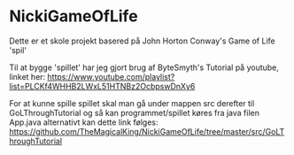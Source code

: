 # NickiGameOfLife

Dette er et skole projekt basered på John Horton Conway's Game of Life 'spil'

Til at bygge 'spillet' har jeg gjort brug af ByteSmyth's Tutorial på youtube, linket her: https://www.youtube.com/playlist?list=PLCKf4WHHB2LWxL51HTNBz2OcbpswDnXy6

For at kunne spille spillet skal man gå under mappen src derefter til GoLThroughTutorial og så kan programmet/spillet køres fra java filen App.java
alternativt kan dette link følges: https://github.com/TheMagicalKing/NickiGameOfLife/tree/master/src/GoLThroughTutorial
